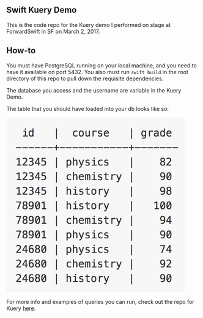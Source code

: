 ## Swift Kuery Demo

This is the code repo for the Kuery demo I performed on stage at ForwardSwift in SF on March 2, 2017.

## How-to

You must have PostgreSQL running on your local machine, and you need to have it available on port 5432. You also must run `swift build` in the root directory of this repo to pull down the requisite dependencies.

The database you access and the username are variable in the Kuery Demo.

The table that you should have loaded into your db looks like so:

![dbTable](Assets/kueryTable.png)

For more info and examples of queries you can run, check out the repo for Kuery [here](https://github.com/IBM-Swift/Swift-Kuery).
